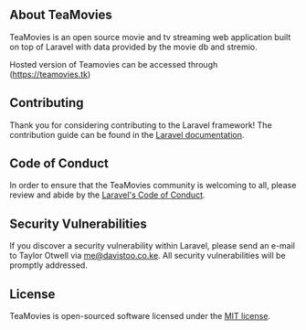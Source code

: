 

## About TeaMovies

TeaMovies  is an  open source movie and tv streaming web application built on top of Laravel with data provided by the movie db and stremio. 

Hosted version of Teamovies can be  accessed through (https://teamovies.tk)



## Contributing

Thank you for considering contributing to the Laravel framework! The contribution guide can be found in the [Laravel documentation](https://laravel.com/docs/contributions).

## Code of Conduct

In order to ensure that the TeaMovies community is welcoming to all, please review and abide by the [Laravel's Code of Conduct](https://laravel.com/docs/contributions#code-of-conduct).

## Security Vulnerabilities

If you discover a security vulnerability within Laravel, please send an e-mail to Taylor Otwell via [me@davistoo.co.ke](mailto:me@davistoo.co.ke). All security vulnerabilities will be promptly addressed.

## License

TeaMovies   is open-sourced software licensed under the [MIT license](https://opensource.org/licenses/MIT).

